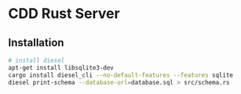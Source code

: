 # CDD Rust Server

## Installation

```bash
# install diesel
apt-get install libsqlite3-dev
cargo install diesel_cli --no-default-features --features sqlite
diesel print-schema --database-url=database.sql > src/schema.rs
```
